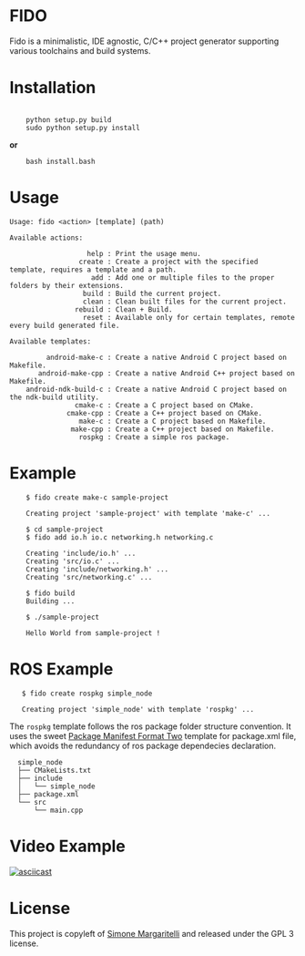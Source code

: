 FIDO
==

Fido is a minimalistic, IDE agnostic, C/C++ project generator supporting various toolchains
and build systems.

# Installation
```

    python setup.py build
    sudo python setup.py install
```
**or**
```
    bash install.bash
```

Usage
==

    Usage: fido <action> [template] (path)

    Available actions:

                       help : Print the usage menu.
                     create : Create a project with the specified template, requires a template and a path.
                        add : Add one or multiple files to the proper folders by their extensions.
                      build : Build the current project.
                      clean : Clean built files for the current project.
                    rebuild : Clean + Build.
                      reset : Available only for certain templates, remote every build generated file.

    Available templates:

             android-make-c : Create a native Android C project based on Makefile.
           android-make-cpp : Create a native Android C++ project based on Makefile.
        android-ndk-build-c : Create a native Android C project based on the ndk-build utility.
                    cmake-c : Create a C project based on CMake.
                  cmake-cpp : Create a C++ project based on CMake.
                     make-c : Create a C project based on Makefile.
                   make-cpp : Create a C++ project based on Makefile.
                     rospkg : Create a simple ros package.


Example
==

        $ fido create make-c sample-project

        Creating project 'sample-project' with template 'make-c' ...

        $ cd sample-project
        $ fido add io.h io.c networking.h networking.c

        Creating 'include/io.h' ...
        Creating 'src/io.c' ...
        Creating 'include/networking.h' ...
        Creating 'src/networking.c' ...

        $ fido build
        Building ...

        $ ./sample-project

        Hello World from sample-project !
ROS Example
==
       $ fido create rospkg simple_node

       Creating project 'simple_node' with template 'rospkg' ...

The `rospkg` template follows the ros package folder structure convention. It uses the sweet [Package Manifest Format Two](http://www.ros.org/reps/rep-0140.html) template for package.xml file, which avoids the redundancy of ros package dependecies declaration.
```      
  simple_node
  ├── CMakeLists.txt
  ├── include
  │   └── simple_node
  ├── package.xml
  └── src
      └── main.cpp
```

Video Example
==

[![asciicast](https://asciinema.org/a/8te8gnp36ii7iypj2j1eg5b6m.png)](https://asciinema.org/a/8te8gnp36ii7iypj2j1eg5b6m)

License
==

This project is copyleft of [Simone Margaritelli](http://www.evilsocket.net/) and released under the GPL 3 license.
